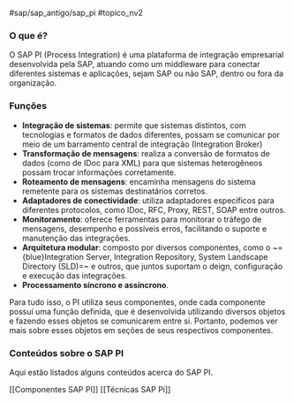 #sap/sap_antigo/sap_pi 
#topico_nv2 


### O que é?
O SAP PI (Process Integration) é uma plataforma de integração empresarial desenvolvida pela SAP, atuando como um middleware para conectar diferentes sistemas e aplicações, sejam SAP ou não SAP, dentro ou fora da organização.

### Funções
- **Integração de sistemas**: permite que sistemas distintos, com tecnologias e formatos de dados diferentes, possam se comunicar por meio de um barramento central de integração (Integration Broker)
- **Transformação de mensagens**: realiza a conversão de formatos de dados (como de IDoc para XML) para que sistemas heterogêneos possam trocar informações corretamente.
- **Roteamento de mensagens**: encaminha mensagens do sistema remetente para os sistemas destinatários corretos.
- **Adaptadores de conectividade**: utiliza adaptadores específicos para diferentes protocolos, como IDoc, RFC, Proxy, REST, SOAP entre outros.
- **Monitoramento**: oferece ferramentas para monitorar o tráfego de mensagens, desempenho e possíveis erros, facilitando o suporte e manutenção das integrações.
- **Arquitetura modular**: composto por diversos componentes, como o ~={blue}Integration Server, Integration Repository, System Landscape Directory (SLD)=~ e outros, que juntos suportam o deign, configuração e execução das integrações.
- **Processamento síncrono e assíncrono**.

Para tudo isso, o PI utiliza seus componentes, onde cada componente possuí uma função definida, que é desenvolvida utilizando diversos objetos e fazendo esses objetos se comunicarem entre si.
Portanto, podemos ver mais sobre esses objetos em seções de seus respectivos componentes.

### Conteúdos sobre o SAP PI
Aqui estão listados alguns conteúdos acerca do SAP PI.

[[Componentes SAP PI]]
[[Técnicas SAP Pi]]
